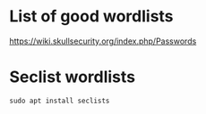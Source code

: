 # List of good wordlists
https://wiki.skullsecurity.org/index.php/Passwords

# Seclist wordlists
```
sudo apt install seclists
```